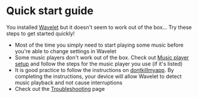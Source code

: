 <script>
  switch(document.location.hash) {
    case "#legacy-mode":
    case "#buffer-size":
    case "#enhanced-session-detection":
      window.location.href = window.location.origin + "/Wavelet/Settings" + document.location.hash;
      break;
  }
</script>

# Quick start guide

You installed [Wavelet] but it doesn't seem to work out of the box... Try these steps to get started quickly!

- Most of the time you simply need to start playing some music before you're able to change settings in Wavelet
- Some music players don't work out of the box. Check out [Music player setup] and follow the steps for the music player you use (if it's listed)
- It is good practice to follow the instructions on [dontkillmyapp]. By completing the instructions, your device will allow Wavelet to detect music playback and not cause interruptions
- Check out the [Troubleshooting] page

[Wavelet]: https://play.google.com/store/apps/details?id=com.pittvandewitt.wavelet
[dontkillmyapp]: https://dontkillmyapp.com/
[Music player setup]: Configuration.md
[Troubleshooting]: Troubleshooting.md